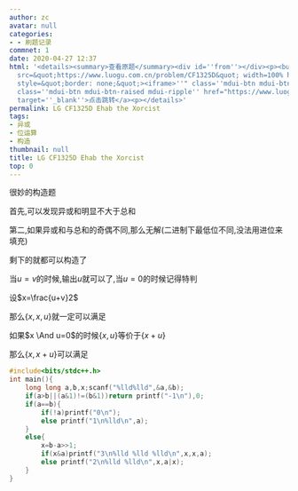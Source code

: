 ```yaml
---
author: zc
avatar: null
categories:
- - 刷题记录
commnet: 1
date: 2020-04-27 12:37
html: '<details><summary>查看原题</summary><div id=''from''></div><p><button onclick="document.getElementById(''from'').innerHTML=''<iframe
  src=&quot;https://www.luogu.com.cn/problem/CF1325D&quot; width=100% height=800px
  style=&quot;border: none;&quot;><iframe>''" class=''mdui-btn mdui-btn-raised mdui-ripple''>点击加载</button><a
  class=''mdui-btn mdui-btn-raised mdui-ripple'' href="https://www.luogu.com.cn/problem/CF1325D"
  target=''_blank''>点击跳转</a><p></details>'
permalink: LG CF1325D Ehab the Xorcist
tags:
- 异或
- 位运算
- 构造
thumbnail: null
title: LG CF1325D Ehab the Xorcist
top: 0
---
```

很妙的构造题

首先,可以发现异或和明显不大于总和

第二,如果异或和与总和的奇偶不同,那么无解(二进制下最低位不同,没法用进位来填充)

剩下的就都可以构造了

当$u=v$的时候,输出$u$就可以了,当$u=0$的时候记得特判

设$x=\frac{u+v}2$

那么$\left\{x,x,u\right\}$就一定可以满足

如果$x \And u=0$的时候$\left\{x,u\right\}$等价于$\left\{x+u\right\}$

那么$\left\{x,x+u\right\}$可以满足
```cpp
#include<bits/stdc++.h>
int main(){
    long long a,b,x;scanf("%lld%lld",&a,&b);
    if(a>b||(a&1)!=(b&1))return printf("-1\n"),0;
    if(a==b){
        if(!a)printf("0\n");
        else printf("1\n%lld\n",a);
    }
    else{
        x=b-a>>1;
        if(x&a)printf("3\n%lld %lld %lld\n",x,x,a);
        else printf("2\n%lld %lld\n",x,a|x);
    }
}
```
